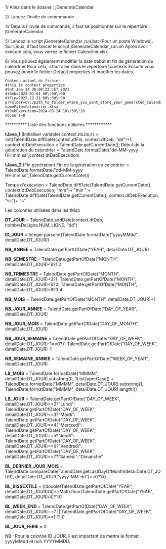 
1/ Allez dans le dossier : jGenerateCalendar

2/ Lancez l'invite de commmande

4/ Depuis l'invite de commande, il faut se positionner sur le répertoire : jGenerateCalendar
   
5/ Lancez le script jGenerateCalendar_run.bat (Pour un poste Windows). Sur Linux, il faut lancer le script jGenerateCalendar_run.sh
   Après avoir exécuté cela, vous verrez le fichier Calendrier.xlsx
   
6/ Vous pouvez également modifier la date début et fin de génération du calendrier 
   Pour cela, il faut aller dans le répertoire  \contexts
   Ensuite vous pouvez ouvrir le fichier Default.properties et modifier les dates.
   
    Contenu actuel du fichier : 
    #this is context properties
	#Sat Jan 14 20:08:23 CET 2023
	dtDeb=2023-01-01 00\:00\:00
	dtFin=2023-12-31 00\:00\:00
	prFolder=C\:/path_to_folder_where_you_want_store_your_generated_Calendar.xlsx/
	nameFile=Calendrier.xlsx
	dtDebExecution=2024-03-24 18\:59\:20
	nbJours=0



 ********** Liste des fonctions utilisées ************

**tJava_1** (Initialiser variable)
context.nbJours = (int)TalendDate.diffDate(context.dtFin, context.dtDeb, "dd")+1;
context.dtDebExecution = TalendDate.getCurrentDate();
Début de la génération du calendrier = TalendDate.formatDate("dd-MM-yyyy HH:mm:ss",context.dtDebExecution)


**tJava_2** (Fin génération)
Fin de la génération du calendrier = TalendDate.formatDate("dd-MM-yyyy HH:mm:ss",TalendDate.getCurrentDate())

Temps d'exécution                  = TalendDate.diffDate(TalendDate.getCurrentDate(), context.dtDebExecution, "mm")+ "min "
									 + TalendDate.diffDate(TalendDate.getCurrentDate(), context.dtDebExecution, "ss")+ "s"


Les colonnes utilisées dans les tMap

**DT_JOUR**  	  		  = TalendDate.addDate(context.dtDeb, nombreDeLigne.NUM_LIGNE, "dd") 

**ID_JOUR**  	  		  = Integer.parseInt(TalendDate.formatDate("yyyyMMdd", detailDate.DT_JOUR)) 

**NB_ANNEE**	  		  = TalendDate.getPartOfDate("YEAR", detailDate.DT_JOUR) 

**NB_SEMESTRE**   		  = TalendDate.getPartOfDate("MONTH", detailDate.DT_JOUR)<6?1:2 

**NB_TRIMESTRE**	  = TalendDate.getPartOfDate("MONTH", detailDate.DT_JOUR)<3?1:
						TalendDate.getPartOfDate("MONTH", detailDate.DT_JOUR)<6?2:
						TalendDate.getPartOfDate("MONTH", detailDate.DT_JOUR)<9?3:4 
			   
**NB_MOIS**		          = TalendDate.getPartOfDate("MONTH", detailDate.DT_JOUR)+1 

**NB_JOUR_ANNEE**         = TalendDate.getPartOfDate("DAY_OF_YEAR", detailDate.DT_JOUR) 	   

**NB_JOUR_MOIS** 		  = TalendDate.getPartOfDate("DAY_OF_MONTH", detailDate.DT_JOUR) 

**NB_JOUR_SEMAINE**	  = TalendDate.getPartOfDate("DAY_OF_WEEK", detailDate.DT_JOUR)-1==0?7: 
						TalendDate.getPartOfDate("DAY_OF_WEEK", detailDate.DT_JOUR)-1 
				  
**NB_SEMAINE_ANNEE**	  = TalendDate.getPartOfDate("WEEK_OF_YEAR", detailDate.DT_JOUR) 

**LB_MOIS** 			  = TalendDate.formatDate("MMMM", detailDate.DT_JOUR).substring(0, 1).toUpperCase() + 
						TalendDate.formatDate("MMMM", detailDate.DT_JOUR).substring(1, TalendDate.formatDate("MMMM", detailDate.DT_JOUR).length()) 
		  
		  
**LB_JOUR**         	  = TalendDate.getPartOfDate("DAY_OF_WEEK", detailDate.DT_JOUR)==2?"Lundi":
						TalendDate.getPartOfDate("DAY_OF_WEEK", detailDate.DT_JOUR)==3?"Mardi":
						TalendDate.getPartOfDate("DAY_OF_WEEK", detailDate.DT_JOUR)==4?"Mercredi":
						TalendDate.getPartOfDate("DAY_OF_WEEK", detailDate.DT_JOUR)==5?"Jeudi":
						TalendDate.getPartOfDate("DAY_OF_WEEK", detailDate.DT_JOUR)==6?"Vendredi":
						TalendDate.getPartOfDate("DAY_OF_WEEK", detailDate.DT_JOUR)==7?"Samedi":"Dimanche" 	  
			
**BL_DERNIER_JOUR_MOIS** = 	TalendDate.compareDate(TalendDate.getLastDayOfMonth(detailDate.DT_JOUR), detailDate.DT_JOUR,"yyyy-MM-dd")==0?1:0 

**BL_BISSEXTILE** 		 = ((double)TalendDate.getPartOfDate("YEAR", detailDate.DT_JOUR)/4)==Math.floor(TalendDate.getPartOfDate("YEAR", detailDate.DT_JOUR)/4)?1:0 

**BL_WEEK_END** 		 = 	TalendDate.getPartOfDate("DAY_OF_WEEK", detailDate.DT_JOUR)==7
				        || TalendDate.getPartOfDate("DAY_OF_WEEK", detailDate.DT_JOUR)==1 ?1:0 


**BL_JOUR_FERIE** = 0
			
			
NB : Pour la colonne ID_JOUR, il est important de mettre le format yyyyMMdd et non YYYYMMDD.
	
